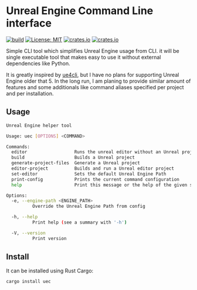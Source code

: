 # Unreal Engine Command Line interface

[![build](https://github.com/Leinnan/uec/actions/workflows/rust.yml/badge.svg)](https://github.com/Leinnan/uec/actions/workflows/rust.yml)
[![License: MIT](https://img.shields.io/badge/License-MIT-yellow.svg)](https://opensource.org/licenses/MIT)
[![crates.io](https://img.shields.io/crates/v/uec.svg)](https://crates.io/crates/uec)
[![crates.io](https://img.shields.io/crates/d/uec.svg)](https://crates.io/crates/uec)

Simple CLI tool which simplifies Unreal Engine usage from CLI. it will be single executable tool that makes easy to use it without external dependencies like Python.

It is greatly inspired by [ue4cli](https://github.com/adamrehn/ue4cli), but I have no plans for supporting Unreal Engine older that 5. In the long run, I am planing to provide similar amount of features and some additionals like command aliases specified per project and per installation.

## Usage

```sh
Unreal Engine helper tool

Usage: uec [OPTIONS] <COMMAND>

Commands:
  editor                  Runs the unreal editor without an Unreal project
  build                   Builds a Unreal project
  generate-project-files  Generate a Unreal project
  editor-project          Builds and run a Unreal editor project
  set-editor              Sets the default Unreal Engine Path
  print-config            Prints the current command configuration
  help                    Print this message or the help of the given subcommand(s)

Options:
  -e, --engine-path <ENGINE_PATH>
          Override the Unreal Engine Path from config

  -h, --help
          Print help (see a summary with '-h')

  -V, --version
          Print version
```

## Install

It can be installed using Rust Cargo:

```sh
cargo install uec
```
